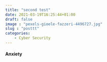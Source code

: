 ```yaml
---
title: "second test"
date: 2021-03-19T16:25:44+01:00
draft: false
image : "pexels-gioele-fazzeri-4496727.jpg"
slug : "posttt"
categories:
    - Cyber Security
---
```


#### Anxiety 
 